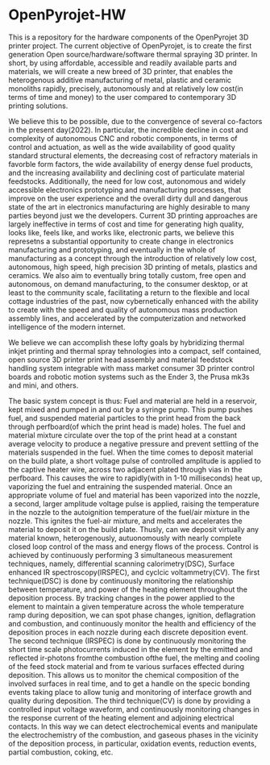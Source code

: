 # OpenPyrojet-HW
This is a repository for the hardware components of the OpenPyrojet 3D printer project. 
The current objective of OpenPyrojet, is  to create the first generation Open source/hardware/software thermal spraying 3D printer. 
In short, by using affordable, accessible and readily available parts and materials, we will create a new breed of 3D printer, that enables the heterogenous additive manufacturing of metal, plastic and ceramic monoliths rapidly, precisely, autonomously and at relatively low cost(in terms of time and money) to the user compared to contemporary 3D printing solutions. 

We believe this to be possible, due to the convergence of several co-factors in the present day(2022). In particular, the incredible decline in cost and complexity of autonomous CNC and robotic components, in terms of control and actuation, as well as the wide availability of good quality standard structural elements, the decreasing cost of refractory materials in favorble form factors, the wide availability of energy dense fuel products, and the increasing availability and declining cost of particulate material feedstocks. 
Additionally, the need for low cost, autonomous and widely accessible electronics prototyping and manufacturing processes, that improve on the user experience and the overall dirty dull and dangerous state of the art in electronics manufacturing are highly desirable to many parties beyond just we the developers. Current 3D printing approaches are largely ineffective in terms of cost and time for generating high quality, looks like, feels like, and works like, electronic parts, we believe this represetns a substantial opportunity to create change in electronics manufacturing and prototyping, and eventually in the whole of manufacturing as a concept through the introduction of relatively low cost, autonomous, high speed, high precision 3D printing of metals, plastics and ceramics. 
We also aim to eventually bring totally custom, free open and autonomous, on demand manufacturing, to the consumer desktop, or at least to the community scale, facilitating a return to the flexible and local cottage industries of the past, now cybernetically enhanced with the ability to create with the speed and quality of autonomous mass production assembly lines, and accelerated by the computerization and networked intelligence of the modern internet. 

We believe we can accomplish these lofty goals by hybridizing thermal inkjet printing and thermal spray tehnologies into a compact, self contained, open source 3D printer print head assembly and material feedstock handling system integrable with mass market consumer 3D printer control boards and robotic motion systems such as the Ender 3, the Prusa mk3s and mini, and others. 

The basic system concept is thus:
Fuel and material are held in a reservoir, kept mixed and pumped in and out by a syringe pump. This pump pushes fuel, and suspended material particles to the print head from the back through perfboard(of which the print head is made) holes. The fuel and material mixture circulate over the top of the print head at a constant average velocity to produce a negative pressure and prevent settling of the materials suspended in the fuel.
When the time comes to deposit material on the build plate, a short voltage pulse of controlled amplitude is applied to the captive heater wire, across two adjacent plated through vias in the perfboard.  This causes the wire to rapidly(with in 1-10 milliseconds) heat up, vaporizing the fuel and entraining the suspended material. 
Once an appropriate volume of fuel and material has been vaporized into the nozzle, a second, larger amplitude voltage pulse is applied, raising the temperature in the nozzle to the autoignition temperature of the fuel/air mixture in the nozzle. This ignites the fuel-air mixture, and melts and accelerates the material to deposit it on the build plate. Thusly, can we deposit virtually any material known, heterogenously, autuonomously with nearly complete closed loop control of the mass and energy flows of the process. 
Control is achieved by continuously performing 3 simultaneous measurement techniques, namely, differential scanning calorimetry(DSC), Surface enhanced IR spectroscopy(IRSPEC), and cyclcic voltammetry(CV). 
The first technique(DSC) is done by continuously monitoring the relationship between temperature, and power of the heating element throughout the deposition process. By tracking changes in the power applied to the element to maintain a given temperature across the whole temperature ramp during deposition, we can spot phase changes, ignition, deflagration and combustion, and continuously monitor the health and efficiency of the deposition proces in each nozzle during each discrete deposition event.  
The second technique (IRSPEC) is done by continuously monitoring the short time scale photocurrents induced in the element by the emitted and reflected ir-photons fromthe combustion ofthe fuel, the melting and cooling of the feed stock material and from te various surfaces effected during deposition. This allows us to monitor the chemical composition of the involved surfaces in real time, and to get a handle on the specic bonding events taking place to allow tunig and monitoring of interface growth and quality during deposition.
The third technique(CV) is done by providing a controlled input voltage waveform, and continuously monitoring changes in the response current of the heating element and adjoining electrical contacts. In this way we can detect electrochemical events and manipulate the electrochemistry of the combustion, and gaseous phases in the vicinity of the deposition process, in particular, oxidation events, reduction events, partial combustion, coking, etc.

